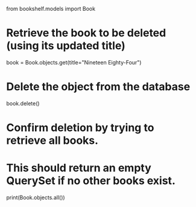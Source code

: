 from bookshelf.models import Book
# Retrieve the book to be deleted (using its updated title)
book = Book.objects.get(title="Nineteen Eighty-Four")
# Delete the object from the database
book.delete()
# Confirm deletion by trying to retrieve all books.
# This should return an empty QuerySet if no other books exist.
print(Book.objects.all())
